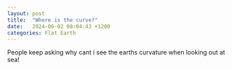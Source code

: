 ```yaml
---
layout: post
title:  "Where is the curve?"
date:   2024-06-02 08:04:43 +1200
categories: Flat Earth
---
```


People keep asking why cant i see the earths curvature when looking out at sea!